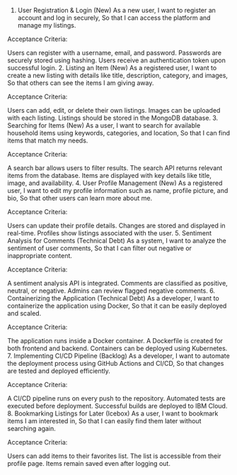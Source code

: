 1. User Registration & Login (New)
As a new user,
I want to register an account and log in securely,
So that I can access the platform and manage my listings.

Acceptance Criteria:

Users can register with a username, email, and password.
Passwords are securely stored using hashing.
Users receive an authentication token upon successful login.
2. Listing an Item (New)
As a registered user,
I want to create a new listing with details like title, description, category, and images,
So that others can see the items I am giving away.

Acceptance Criteria:

Users can add, edit, or delete their own listings.
Images can be uploaded with each listing.
Listings should be stored in the MongoDB database.
3. Searching for Items (New)
As a user,
I want to search for available household items using keywords, categories, and location,
So that I can find items that match my needs.

Acceptance Criteria:

A search bar allows users to filter results.
The search API returns relevant items from the database.
Items are displayed with key details like title, image, and availability.
4. User Profile Management (New)
As a registered user,
I want to edit my profile information such as name, profile picture, and bio,
So that other users can learn more about me.

Acceptance Criteria:

Users can update their profile details.
Changes are stored and displayed in real-time.
Profiles show listings associated with the user.
5. Sentiment Analysis for Comments (Technical Debt)
As a system,
I want to analyze the sentiment of user comments,
So that I can filter out negative or inappropriate content.

Acceptance Criteria:

A sentiment analysis API is integrated.
Comments are classified as positive, neutral, or negative.
Admins can review flagged negative comments.
6. Containerizing the Application (Technical Debt)
As a developer,
I want to containerize the application using Docker,
So that it can be easily deployed and scaled.

Acceptance Criteria:

The application runs inside a Docker container.
A Dockerfile is created for both frontend and backend.
Containers can be deployed using Kubernetes.
7. Implementing CI/CD Pipeline (Backlog)
As a developer,
I want to automate the deployment process using GitHub Actions and CI/CD,
So that changes are tested and deployed efficiently.

Acceptance Criteria:

A CI/CD pipeline runs on every push to the repository.
Automated tests are executed before deployment.
Successful builds are deployed to IBM Cloud.
8. Bookmarking Listings for Later (Icebox)
As a user,
I want to bookmark items I am interested in,
So that I can easily find them later without searching again.

Acceptance Criteria:

Users can add items to their favorites list.
The list is accessible from their profile page.
Items remain saved even after logging out.
